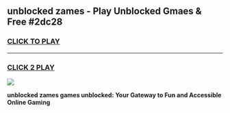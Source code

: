 
## unblocked zames - Play Unblocked Gmaes & Free #2dc28
<h3>
<a href="https://news.freeplayer.one?title=unblocked_zames&ref=24F">CLICK TO PLAY</a></h3>
<hr>

<h3>
<a href="https://news.freeplayer.one?title=unblocked_zames&ref=24F">CLICK 2 PLAY</a>
  
</h3>

<a href="https://news.freeplayer.one?title=unblocked_zames&ref=24F/"><img src="https://clearcache.store/games.png"></a>


**unblocked zames games unblocked: Your Gateway to Fun and Accessible Online Gaming**
